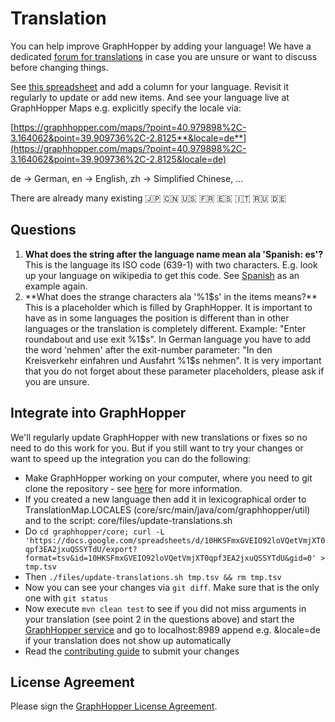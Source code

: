 # Translation

You can help improve GraphHopper by adding your language! We have a dedicated [forum for translations](https://discuss.graphhopper.com/c/developers/translations) in case you are unsure or want to discuss before changing things.

See [this spreadsheet](https://docs.google.com/spreadsheets/d/10HKSFmxGVEIO92loVQetVmjXT0qpf3EA2jxuQSSYTdU/edit?pli=1#gid=0)
and add a column for your language. Revisit it regularly to update or add new items. And see your language live at GraphHopper Maps e.g. explicitly specify the locale via:

[https://graphhopper.com/maps/?point=40.979898%2C-3.164062&point=39.909736%2C-2.8125**&locale=de**](https://graphhopper.com/maps/?point=40.979898%2C-3.164062&point=39.909736%2C-2.8125&locale=de) 

de → German, en → English, zh → Simplified Chinese, …

There are already many existing :jp: :cn: :us: :fr: :es: :it: :ru: :de:

## Questions

 1. **What does the string after the language name mean ala 'Spanish: es'?**
    This is the language its ISO code (639-1) with two characters. E.g. look up your language on wikipedia to get this code. 
    See [Spanish](http://en.wikipedia.org/wiki/Spanish_language) as an example again.
 2. **What does the strange characters ala '%1$s' in the items means?**
    This is a placeholder which is filled by GraphHopper. It is important to have as in some languages the position
    is different than in other languages or the translation is completely different. 
    Example: "Enter roundabout and use exit %1$s". In German language you have to add the word 'nehmen' after the
    exit-number parameter: "In den Kreisverkehr einfahren und Ausfahrt %1$s nehmen". 
    It is very important that you do not forget about these parameter placeholders, please ask if you are unsure.

## Integrate into GraphHopper

We'll regularly update GraphHopper with new translations or fixes so no need to do this work for you. But if you still
want to try your changes or want to speed up the integration you can do the following:

 * Make GraphHopper working on your computer, where you need to git clone the repository - see [here](./quickstart-from-source.md) for more information.
 * If you created a new language then add it in lexicographical order to TranslationMap.LOCALES (core/src/main/java/com/graphhopper/util) and to the script: core/files/update-translations.sh
 * Do `cd graphhopper/core; curl -L 'https://docs.google.com/spreadsheets/d/10HKSFmxGVEIO92loVQetVmjXT0qpf3EA2jxuQSSYTdU/export?format=tsv&id=10HKSFmxGVEIO92loVQetVmjXT0qpf3EA2jxuQSSYTdU&gid=0' > tmp.tsv`
 * Then `./files/update-translations.sh tmp.tsv && rm tmp.tsv`
 * Now you can see your changes via `git diff`. Make sure that is the only one with `git status`
 * Now execute `mvn clean test` to see if you did not miss arguments in your translation (see point 2 in the questions above) and start
 the [GraphHopper service](./quickstart-from-source.md) and go to localhost:8989 append e.g. &locale=de if your translation does not show up automatically
 * Read the [contributing guide](../../CONTRIBUTING.md) to submit your changes

## License Agreement

Please sign the [GraphHopper License Agreement](../../CONTRIBUTING.md).
